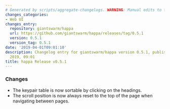 ```yaml
---
# Generated by scripts/aggregate-changelogs. WARNING: Manual edits to this files will be overwritten.
changes_categories:
- Web UI
changes_entry:
  repository: giantswarm/happa
  url: https://github.com/giantswarm/happa/releases/tag/0.5.1
  version: 0.5.1
  version_tag: 0.5.1
date: '2019-04-01T09:01:10'
description: Changelog entry for giantswarm/happa version 0.5.1, published on 01 April
  2019, 09:01
title: happa Release v0.5.1
---
```


### Changes

- The keypair table is now sortable by clicking on the headings.
- The scroll position is now always reset to the top of the page when navigating between pages.
